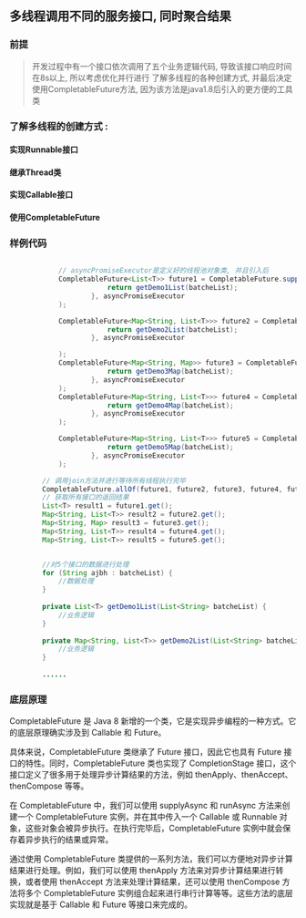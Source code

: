 ## 多线程调用不同的服务接口, 同时聚合结果

### 前提
>开发过程中有一个接口依次调用了五个业务逻辑代码, 导致该接口响应时间在8s以上, 所以考虑优化并行进行
> 了解多线程的各种创建方式, 并最后决定使用CompletableFuture方法, 因为该方法是java1.8后引入的更方便的工具类

### 了解多线程的创建方式 :

#### 实现Runnable接口
#### 继承Thread类
#### 实现Callable接口
#### 使用CompletableFuture

### 样例代码
```java

            // asyncPromiseExecutor是定义好的线程池对象类, 并且引入后
            CompletableFuture<List<T>> future1 = CompletableFuture.supplyAsync(() -> {
						return getDemo1List(batcheList);
					}, asyncPromiseExecutor
			);

			CompletableFuture<Map<String, List<T>>> future2 = CompletableFuture.supplyAsync(() -> {
						return getDemo2List(batcheList);
					}, asyncPromiseExecutor

			);
			CompletableFuture<Map<String, Map>> future3 = CompletableFuture.supplyAsync(() -> {
						return getDemo3Map(batcheList);
					}, asyncPromiseExecutor
			);
			CompletableFuture<Map<String, List<T>>> future4 = CompletableFuture.supplyAsync(() -> {
						return getDemo4Map(batcheList);
					}, asyncPromiseExecutor
			);

			CompletableFuture<Map<String, List<T>>> future5 = CompletableFuture.supplyAsync(() -> {
						return getDemo5Map(batcheList);
					}, asyncPromiseExecutor
			);

        // 调用join方法并进行等待所有线程执行完毕
        CompletableFuture.allOf(future1, future2, future3, future4, future5).join();
        // 获取所有接口的返回结果
        List<T> result1 = future1.get();
        Map<String, List<T>> result2 = future2.get();
        Map<String, Map> result3 = future3.get();
        Map<String, List<T>> result4 = future4.get();
        Map<String, List<T>> result5 = future5.get();


        //对5个接口的数据进行处理
        for (String ajbh : batcheList) {
            //数据处理
        }
    
        private List<T> getDemo1List(List<String> batcheList) {
            //业务逻辑
        }
        
        private Map<String, List<T>> getDemo2List(List<String> batcheList) {
            //业务逻辑
        }
        
        ......

```

### 底层原理

CompletableFuture 是 Java 8 新增的一个类，它是实现异步编程的一种方式。它的底层原理确实涉及到 Callable 和 Future。

具体来说，CompletableFuture 类继承了 Future 接口，因此它也具有 Future 接口的特性。同时，CompletableFuture 类也实现了 CompletionStage 接口，这个接口定义了很多用于处理异步计算结果的方法，例如 thenApply、thenAccept、thenCompose 等等。

在 CompletableFuture 中，我们可以使用 supplyAsync 和 runAsync 方法来创建一个 CompletableFuture 实例，并在其中传入一个 Callable 或 Runnable 对象，这些对象会被异步执行。在执行完毕后，CompletableFuture 实例中就会保存着异步执行的结果或异常。

通过使用 CompletableFuture 类提供的一系列方法，我们可以方便地对异步计算结果进行处理。例如，我们可以使用 thenApply 方法来对异步计算结果进行转换，或者使用 thenAccept 方法来处理计算结果，还可以使用 thenCompose 方法将多个 CompletableFuture 实例组合起来进行串行计算等等。这些方法的底层实现就是基于 Callable 和 Future 等接口来完成的。
